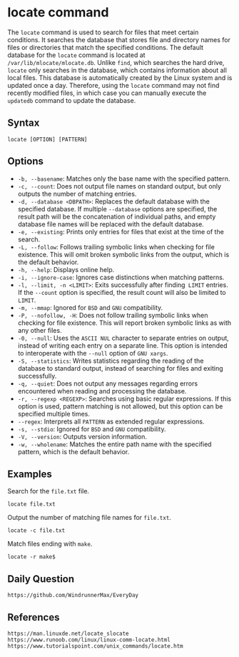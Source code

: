 # locate command
The `locate` command is used to search for files that meet certain conditions. It searches the database that stores file and directory names for files or directories that match the specified conditions. The default database for the `locate` command is located at `/var/lib/mlocate/mlocate.db`. Unlike `find`, which searches the hard drive, `locate` only searches in the database, which contains information about all local files. This database is automatically created by the Linux system and is updated once a day. Therefore, using the `locate` command may not find recently modified files, in which case you can manually execute the `updatedb` command to update the database.

## Syntax
```shell
locate [OPTION] [PATTERN]
```

## Options
* `-b, --basename`: Matches only the base name with the specified pattern.
* `-c, --count`: Does not output file names on standard output, but only outputs the number of matching entries.
* `-d, --database <DBPATH>`: Replaces the default database with the specified database. If multiple `--database` options are specified, the result path will be the concatenation of individual paths, and empty database file names will be replaced with the default database.
* `-e, --existing`: Prints only entries for files that exist at the time of the search.
* `-L, --follow`: Follows trailing symbolic links when checking for file existence. This will omit broken symbolic links from the output, which is the default behavior.
* `-h, --help`: Displays online help.
* `-i, --ignore-case`: Ignores case distinctions when matching patterns.
* `-l, --limit, -n <LIMIT>`: Exits successfully after finding` LIMIT` entries. If the `--count` option is specified, the result count will also be limited to `LIMIT`.
* `-m, --mmap`: Ignored for `BSD` and `GNU` compatibility.
* `-P, --nofollow, -H`: Does not follow trailing symbolic links when checking for file existence. This will report broken symbolic links as with any other files.
* `-0, --null`: Uses the `ASCII NUL` character to separate entries on output, instead of writing each entry on a separate line. This option is intended to interoperate with the `--null` option of `GNU xargs`.
* `-S, --statistics`: Writes statistics regarding the reading of the database to standard output, instead of searching for files and exiting successfully.
* `-q, --quiet`: Does not output any messages regarding errors encountered when reading and processing the database.
* `-r, --regexp <REGEXP>`: Searches using basic regular expressions. If this option is used, pattern matching is not allowed, but this option can be specified multiple times.
* `--regex`: Interprets all `PATTERN` as extended regular expressions.
* `-s, --stdio`: Ignored for `BSD` and `GNU` compatibility.
* `-V, --version`: Outputs version information.
* `-w, --wholename`: Matches the entire path name with the specified pattern, which is the default behavior.

## Examples
Search for the `file.txt` file.

```shell
locate file.txt
```

Output the number of matching file names for `file.txt`.

```shell
locate -c file.txt
```

Match files ending with `make`.

```shell
locate -r make$
```

## Daily Question
```
https://github.com/WindrunnerMax/EveryDay
```

## References
```
https://man.linuxde.net/locate_slocate
https://www.runoob.com/linux/linux-comm-locate.html
https://www.tutorialspoint.com/unix_commands/locate.htm
```